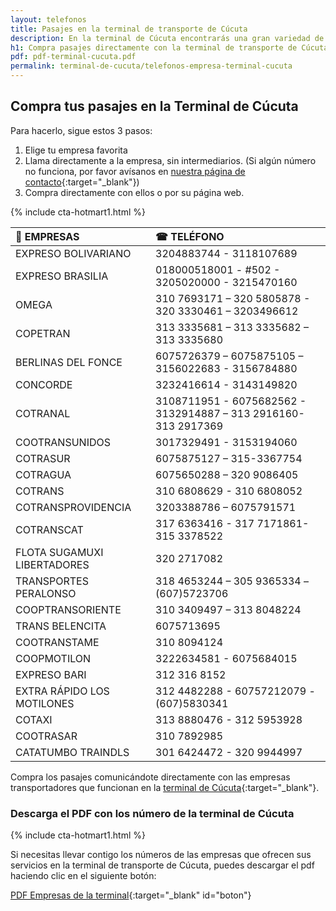 ```yaml
---
layout: telefonos
title: Pasajes en la terminal de transporte de Cúcuta
description: En la terminal de Cúcuta encontrarás una gran variedad de empresas que ofrecen diferentes opciones y tarifas. Elige la que mejor se adapte a tus necesidades.
h1: Compra pasajes directamente con la terminal de transporte de Cúcuta
pdf: pdf-terminal-cucuta.pdf
permalink: terminal-de-cucuta/telefonos-empresa-terminal-cucuta
---
```

## Compra tus pasajes en la Terminal de Cúcuta

Para hacerlo, sigue estos 3 pasos:

1. Elige tu empresa favorita
2. Llama directamente a la empresa, sin intermediarios. (Si algún número no funciona, por favor avísanos en [nuestra página de contacto]({{'contacto'|relative_url}}){:target="_blank"})
3. Compra directamente con ellos o por su página web.

{% include cta-hotmart1.html %}

|🚌 EMPRESAS | ☎ TELÉFONO |
| :--- | :--- |
| EXPRESO BOLIVARIANO | 3204883744 - 3118107689 |
| EXPRESO BRASILIA | 018000518001 - #502 - 3205020000 - 3215470160 |
| OMEGA | 310 7693171 – 320 5805878 - 320 3330461 – 3203496612 |
| COPETRAN | 313 3335681 – 313 3335682 – 313 3335680 |
| BERLINAS DEL FONCE | 6075726379 – 6075875105 – 3156022683 - 3156784880 |
| CONCORDE | 3232416614 - 3143149820 |
| COTRANAL | 3108711951 - 6075682562 - 3132914887 – 313 2916160- 313 2917369 |
| COOTRANSUNIDOS | 3017329491 - 3153194060 |
| COTRASUR | 6075875127 – 315-3367754 |
| COTRAGUA | 6075650288 – 320 9086405 |
| COTRANS | 310 6808629 - 310 6808052 |
| COTRANSPROVIDENCIA | 3203388786 – 6075791571 |
| COTRANSCAT | 317 6363416 - 317 7171861- 315 3378522 |
| FLOTA SUGAMUXI LIBERTADORES | 320 2717082 |
| TRANSPORTES PERALONSO | 318 4653244 – 305 9365334 – (607)5723706 |
| COOPTRANSORIENTE | 310 3409497 – 313 8048224 |
| TRANS BELENCITA | 6075713695 |
| COOTRANSTAME | 310 8094124 |
| COOPMOTILON | 3222634581 - 6075684015 |
| EXPRESO BARI | 312 316 8152 |
| EXTRA RÁPIDO LOS MOTILONES | 312 4482288 - 60757212079 - (607)5830341 |
| COTAXI | 313 8880476 - 312 5953928 |
| COOTRASAR | 310 7892985 |
| CATATUMBO TRAINDLS | 301 6424472 - 320 9944997 |

Compra los pasajes comunicándote directamente con las empresas transportadores que funcionan en la [terminal de Cúcuta]({{'terminal-de-cucuta'|relative_url}} "Terminal de Cúcuta"){:target="_blank"}.

### Descarga el PDF con los número de la terminal de Cúcuta

{% include cta-hotmart1.html %}

Si necesitas llevar contigo los números de las empresas que ofrecen sus servicios en la terminal de transporte de Cúcuta, puedes descargar el pdf haciendo clic en el siguiente botón:

[PDF Empresas de la terminal]({{'assets/pdf-terminal-cucuta.pdf'|relative_url}}){:target="_blank" id="boton"}
